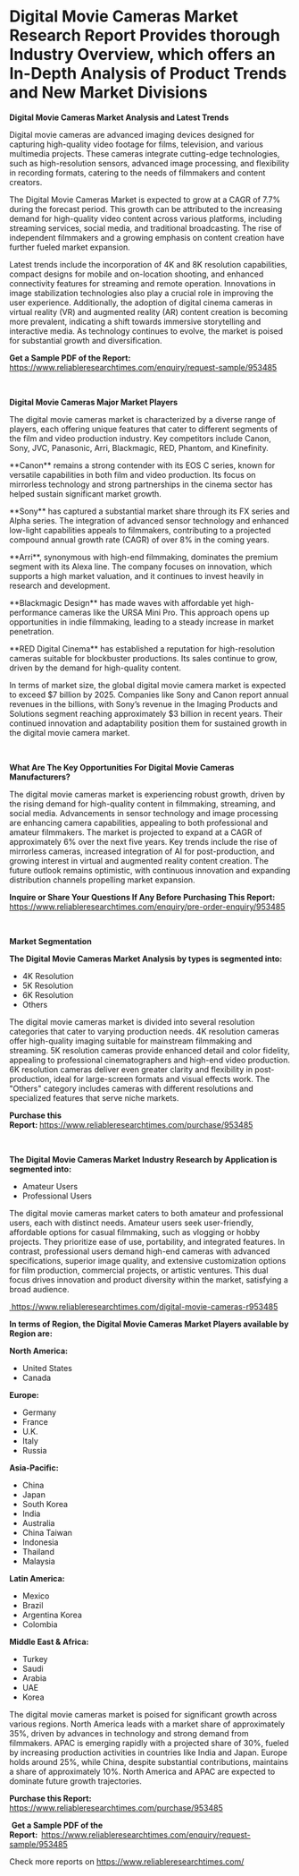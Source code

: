 <p><h1>Digital Movie Cameras Market Research Report Provides thorough Industry Overview, which offers an In-Depth Analysis of Product Trends and New Market Divisions</h1></p><p><strong>Digital Movie Cameras Market Analysis and Latest Trends</strong></p>
<p><p>Digital movie cameras are advanced imaging devices designed for capturing high-quality video footage for films, television, and various multimedia projects. These cameras integrate cutting-edge technologies, such as high-resolution sensors, advanced image processing, and flexibility in recording formats, catering to the needs of filmmakers and content creators.</p><p>The Digital Movie Cameras Market is expected to grow at a CAGR of 7.7% during the forecast period. This growth can be attributed to the increasing demand for high-quality video content across various platforms, including streaming services, social media, and traditional broadcasting. The rise of independent filmmakers and a growing emphasis on content creation have further fueled market expansion. </p><p>Latest trends include the incorporation of 4K and 8K resolution capabilities, compact designs for mobile and on-location shooting, and enhanced connectivity features for streaming and remote operation. Innovations in image stabilization technologies also play a crucial role in improving the user experience. Additionally, the adoption of digital cinema cameras in virtual reality (VR) and augmented reality (AR) content creation is becoming more prevalent, indicating a shift towards immersive storytelling and interactive media. As technology continues to evolve, the market is poised for substantial growth and diversification.</p></p>
<p><strong>Get a Sample PDF of the Report:&nbsp;</strong> <a href="https://www.reliableresearchtimes.com/enquiry/request-sample/953485?utm_campaign=2624&utm_medium=2&utm_source=Github&utm_content=ia&utm_term=07032025&utm_id=digital-movie-cameras">https://www.reliableresearchtimes.com/enquiry/request-sample/953485</a></p>
<p>&nbsp;</p>
<p><strong>Digital Movie Cameras Major Market Players</strong></p>
<p><p>The digital movie cameras market is characterized by a diverse range of players, each offering unique features that cater to different segments of the film and video production industry. Key competitors include Canon, Sony, JVC, Panasonic, Arri, Blackmagic, RED, Phantom, and Kinefinity.</p><p>**Canon** remains a strong contender with its EOS C series, known for versatile capabilities in both film and video production. Its focus on mirrorless technology and strong partnerships in the cinema sector has helped sustain significant market growth.</p><p>**Sony** has captured a substantial market share through its FX series and Alpha series. The integration of advanced sensor technology and enhanced low-light capabilities appeals to filmmakers, contributing to a projected compound annual growth rate (CAGR) of over 8% in the coming years.</p><p>**Arri**, synonymous with high-end filmmaking, dominates the premium segment with its Alexa line. The company focuses on innovation, which supports a high market valuation, and it continues to invest heavily in research and development.</p><p>**Blackmagic Design** has made waves with affordable yet high-performance cameras like the URSA Mini Pro. This approach opens up opportunities in indie filmmaking, leading to a steady increase in market penetration.</p><p>**RED Digital Cinema** has established a reputation for high-resolution cameras suitable for blockbuster productions. Its sales continue to grow, driven by the demand for high-quality content.</p><p>In terms of market size, the global digital movie camera market is expected to exceed $7 billion by 2025. Companies like Sony and Canon report annual revenues in the billions, with Sony’s revenue in the Imaging Products and Solutions segment reaching approximately $3 billion in recent years. Their continued innovation and adaptability position them for sustained growth in the digital movie camera market.</p></p>
<p>&nbsp;</p>
<p><strong>What Are The Key Opportunities For Digital Movie Cameras Manufacturers?</strong></p>
<p><p>The digital movie cameras market is experiencing robust growth, driven by the rising demand for high-quality content in filmmaking, streaming, and social media. Advancements in sensor technology and image processing are enhancing camera capabilities, appealing to both professional and amateur filmmakers. The market is projected to expand at a CAGR of approximately 6% over the next five years. Key trends include the rise of mirrorless cameras, increased integration of AI for post-production, and growing interest in virtual and augmented reality content creation. The future outlook remains optimistic, with continuous innovation and expanding distribution channels propelling market expansion.</p></p>
<p><strong>Inquire or Share Your Questions If Any Before Purchasing This Report:</strong> <a href="https://www.reliableresearchtimes.com/enquiry/pre-order-enquiry/953485?utm_campaign=2624&utm_medium=2&utm_source=Github&utm_content=ia&utm_term=07032025&utm_id=digital-movie-cameras">https://www.reliableresearchtimes.com/enquiry/pre-order-enquiry/953485</a></p>
<p>&nbsp;</p>
<p><strong>Market Segmentation</strong></p>
<p><strong>The Digital Movie Cameras Market Analysis by types is segmented into:</strong></p>
<p><ul><li>4K Resolution</li><li>5K Resolution</li><li>6K Resolution</li><li>Others</li></ul></p>
<p><p>The digital movie cameras market is divided into several resolution categories that cater to varying production needs. 4K resolution cameras offer high-quality imaging suitable for mainstream filmmaking and streaming. 5K resolution cameras provide enhanced detail and color fidelity, appealing to professional cinematographers and high-end video production. 6K resolution cameras deliver even greater clarity and flexibility in post-production, ideal for large-screen formats and visual effects work. The "Others" category includes cameras with different resolutions and specialized features that serve niche markets.</p></p>
<p><strong>Purchase this Report:&nbsp;</strong><a href="https://www.reliableresearchtimes.com/purchase/953485?utm_campaign=2624&utm_medium=2&utm_source=Github&utm_content=ia&utm_term=07032025&utm_id=digital-movie-cameras">https://www.reliableresearchtimes.com/purchase/953485</a></p>
<p>&nbsp;</p>
<p><strong>The Digital Movie Cameras Market Industry Research by Application is segmented into:</strong></p>
<p><ul><li>Amateur Users</li><li>Professional Users</li></ul></p>
<p><p>The digital movie cameras market caters to both amateur and professional users, each with distinct needs. Amateur users seek user-friendly, affordable options for casual filmmaking, such as vlogging or hobby projects. They prioritize ease of use, portability, and integrated features. In contrast, professional users demand high-end cameras with advanced specifications, superior image quality, and extensive customization options for film production, commercial projects, or artistic ventures. This dual focus drives innovation and product diversity within the market, satisfying a broad audience.</p></p>
<p><a href="https://www.reliableresearchtimes.com/digital-movie-cameras-r953485?utm_campaign=2624&utm_medium=2&utm_source=Github&utm_content=ia&utm_term=07032025&utm_id=digital-movie-cameras">&nbsp;https://www.reliableresearchtimes.com/digital-movie-cameras-r953485</a></p>
<p><strong>In terms of Region, the Digital Movie Cameras Market Players available by Region are:</strong></p>
<p>
    <p> <strong> North America: </strong>
        <ul>
            <li>United States</li>
            <li>Canada</li>
        </ul>
        </p> 
    <p> <strong> Europe: </strong>
        <ul>
            <li>Germany</li>
            <li>France</li>
            <li>U.K.</li>
            <li>Italy</li>
            <li>Russia</li>
        </ul>
        </p> 
    <p> <strong> Asia-Pacific: </strong>
        <ul>
            <li>China</li>
            <li>Japan</li>
            <li>South Korea</li>
            <li>India</li>
            <li>Australia</li>
            <li>China Taiwan</li>
            <li>Indonesia</li>
            <li>Thailand</li>
            <li>Malaysia</li>
        </ul>
        </p> 
    <p> <strong> Latin America: </strong>
        <ul>
            <li>Mexico</li>
            <li>Brazil</li>
            <li>Argentina Korea</li>
            <li>Colombia</li>
        </ul>
        </p> 
    <p> <strong> Middle East & Africa: </strong>
        <ul>
            <li>Turkey</li>
            <li>Saudi</li>
            <li>Arabia</li>
            <li>UAE</li>
            <li>Korea</li>
        </ul>
    </p>
    </p>
<p><p>The digital movie cameras market is poised for significant growth across various regions. North America leads with a market share of approximately 35%, driven by advances in technology and strong demand from filmmakers. APAC is emerging rapidly with a projected share of 30%, fueled by increasing production activities in countries like India and Japan. Europe holds around 25%, while China, despite substantial contributions, maintains a share of approximately 10%. North America and APAC are expected to dominate future growth trajectories.</p></p>
<p><strong>Purchase this Report: </strong><a href="https://www.reliableresearchtimes.com/purchase/953485?utm_campaign=2624&utm_medium=2&utm_source=Github&utm_content=ia&utm_term=07032025&utm_id=digital-movie-cameras">https://www.reliableresearchtimes.com/purchase/953485</a></p>
<p>&nbsp;<strong>Get a Sample PDF of the Report:&nbsp;&nbsp;</strong><a href="https://www.reliableresearchtimes.com/enquiry/request-sample/953485?utm_campaign=2624&utm_medium=2&utm_source=Github&utm_content=ia&utm_term=07032025&utm_id=digital-movie-cameras">https://www.reliableresearchtimes.com/enquiry/request-sample/953485</a></p>
<p><strong></strong></p>
<p>Check more reports on <a href="https://www.reliableresearchtimes.com/?utm_campaign=2624&utm_medium=2&utm_source=Github&utm_content=ia&utm_term=07032025&utm_id=digital-movie-cameras">https://www.reliableresearchtimes.com/</a></p>